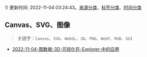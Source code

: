 :alarm_clock: 更新时间: 2022-11-04 03:24:43。[来源分类](../README.md)、[标签分类](../TAGS.md)、[时间分类](../TIMELINE.md)

## Canvas、SVG、图像


> 关键字：`Canvas`、`SVG`、`WebGL`、`3D`、`PNG`、`WebP`、`RGB`、`GUI`



- [2022-11-04-图数据-3D-可视化在-Explorer-中的应用](https://toutiao.io/k/w06q7ne) 